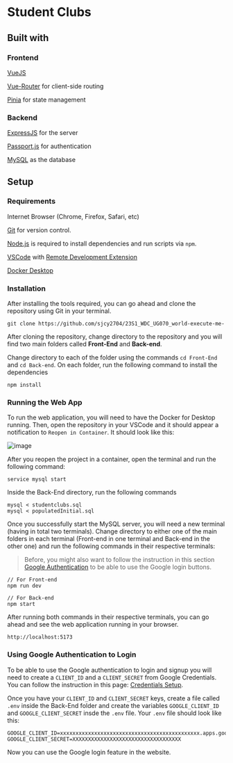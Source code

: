 # Student Clubs

## Built with
### Frontend
[VueJS](https://vuejs.org/)

[Vue-Router](https://router.vuejs.org/) for client-side routing

[Pinia](https://pinia.vuejs.org/) for state management

### Backend
[ExpressJS](https://expressjs.com/) for the server

[Passport.js](https://www.passportjs.org/) for authentication

[MySQL](https://www.mysql.com/) as the database

## Setup
### Requirements
Internet Browser (Chrome, Firefox, Safari, etc)

[Git](https://git-scm.com/downloads) for version control.

[Node.js](https://nodejs.org) is required to install dependencies and run scripts via `npm`.

[VSCode](https://code.visualstudio.com/) with [Remote Development Extension](https://marketplace.visualstudio.com/items?itemName=ms-vscode-remote.vscode-remote-extensionpack
)

[Docker Desktop](https://www.docker.com/products/docker-desktop/)

### Installation
After installing the tools required, you can go ahead and clone the repository
using Git in your terminal.

```
git clone https://github.com/sjcy2704/23S1_WDC_UG070_world-execute-me-
```

After cloning the repository, change directory to the repository and you will find two main folders called **Front-End**
and **Back-end**.

Change directory to each of the folder using the commands
`cd Front-End` and `cd Back-end`. On each folder, run the following command to
install the dependencies

```
npm install
```

### Running the Web App
To run the web application, you will need to have the Docker for Desktop
running. Then, open the repository in your VSCode and it should
appear a notification to `Reopen in Container`. It should look like this:

![image](https://github.com/UAdelaide/23S1_WDC_UG070_world-execute-me-/assets/109910337/88fc1bfd-99d2-4ad1-8b15-e73822164dbd)

After you reopen the project in a container, open the terminal and run the
following command:

```
service mysql start
```

Inside the Back-End directory, run the following commands

```
mysql < studentclubs.sql
mysql < populatedInitial.sql
```

Once you successfully start the MySQL server, you will need a new terminal
(having in total two terminals). Change directory to either one of
the main folders in each terminal (Front-end in one terminal and Back-end in the
other one) and run the following commands in their respective terminals:

> Before, you might also want to follow the instruction in this section [Google
> Authentication](#using-google-authentication-to-login) to be able to use the
> Google login buttons.

```
// For Front-end
npm run dev

// For Back-end
npm start
```

After running both commands in their respective terminals, you can go ahead and
see the web application running in your browser.


```
http://localhost:5173
```

### Using Google Authentication to Login
To be able to use the Google authentication to login and signup you will need to
create a `CLIENT_ID` and a `CLIENT_SECRET` from Google Credentials. You can
follow the instruction in this page: [Credentials
Setup](https://developers.google.com/identity/gsi/web/guides/get-google-api-clientid).

Once you have your `CLIENT_ID` and `CLIENT_SECRET` keys, create a file called
`.env` inside the Back-End folder and create the variables `GOOGLE_CLIENT_ID`
and `GOOGLE_CLIENT_SECRET` insde the `.env` file. Your `.env` file should look
like this:

```
GOOGLE_CLIENT_ID=xxxxxxxxxxxxxxxxxxxxxxxxxxxxxxxxxxxxxxxxxxxxx.apps.googleusercontent.com
GOOGLE_CLIENT_SECRET=XXXXXXXXXXXXXXXXXXXXXXXXXXXXXXXXXXX
```

Now you can use the Google login feature in the website.
